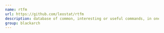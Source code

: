 ```yaml
---
name: rtfm
url: https://github.com/leostat/rtfm
description: database of common, interesting or useful commands, in one handy referable form. URL : https://github.com/leostat/rtfm Groups : blackarch blackarch-misc
group: blackarch
---
```

